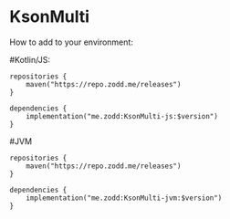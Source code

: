 # KsonMulti

How to add to your environment:

#Kotlin/JS: 

```
repositories {
    maven("https://repo.zodd.me/releases")
}

dependencies {
    implementation("me.zodd:KsonMulti-js:$version")
}

```
#JVM
```
repositories {
    maven("https://repo.zodd.me/releases")
}

dependencies {
    implementation("me.zodd:KsonMulti-jvm:$version")
}

```
